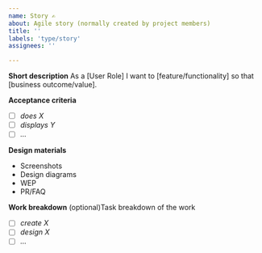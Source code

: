 ```yaml
---
name: Story ✍
about: Agile story (normally created by project members)
title: ''
labels: 'type/story'
assignees: ''

---
```


**Short description**
As a [User Role] I want to [feature/functionality] so that [business outcome/value].

**Acceptance criteria**
- [ ] _does X_
- [ ] _displays Y_
- [ ] _..._

**Design materials**
- Screenshots
- Design diagrams
- WEP 
- PR/FAQ

**Work breakdown**
(optional)Task breakdown of the work
- [ ] _create X_
- [ ] _design X_
- [ ] _..._

<!--
Consider following the INVEST acronym - Independent, Negotiable, Valuable, Estimatable, Small, Testable

When defining tests, consider using **Given** **When** **Then** syntax.  These could also be used for defining acceptance criteria.
-->

